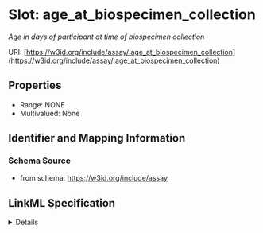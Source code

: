 # Slot: age_at_biospecimen_collection
_Age in days of participant at time of biospecimen collection_


URI: [https://w3id.org/include/assay/:age_at_biospecimen_collection](https://w3id.org/include/assay/:age_at_biospecimen_collection)



<!-- no inheritance hierarchy -->




## Properties

* Range: NONE
* Multivalued: None







## Identifier and Mapping Information







### Schema Source


* from schema: https://w3id.org/include/assay




## LinkML Specification

<details>
```yaml
name: age_at_biospecimen_collection
definition_uri: include:age_at_biospecimen_collection
description: Age in days of participant at time of biospecimen collection
title: Age At Biospecimen Collection
from_schema: https://w3id.org/include/assay
rank: 1000
alias: age_at_biospecimen_collection
domain_of:
- Biospecimen

```
</details>